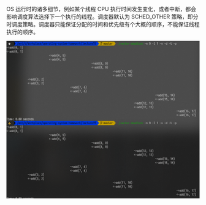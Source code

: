 OS 运行时的诸多细节，例如某个线程 CPU 执行时间发生变化，或者中断，都会影响调度算法选择下一个执行的线程。调度器默认为 SCHED_OTHER 策略，即分时调度策略。调度器只能保证分配的时间和优先级有个大概的顺序，不能保证线程执行的顺序。

![1586575015854](assets/1586575015854.png)